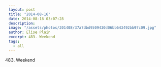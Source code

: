 ```yaml
---
layout: post
title: "2014-08-16"
date: 2014-08-16 03:07:28
description: 
image: "/assets/photos/201408/37a7dbd9509430d06bb643492bb97c09.jpg"
author: Elise Plain
excerpt: 483. Weekend
tags: 
  - all
---
```


483. Weekend
<p></p>
